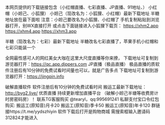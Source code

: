 
本网页提供的下载链接包含（小红帽直播、七彩直播、JP直播、91地址、）
小红帽（小妲己、小狐狸）
小妲己（现改名为：小狐狸、小红帽）最新下载地址
半糖地址放在最下面啦
注意：小妲己要改名为小狐狸、小红帽了
手机复制粘贴到浏览器打开，别WX直接打开
或点击下面链接进入小狐狸下载页：
https://xhm2.app
https://xhm4.app
https://xhm3.app


半糖（现改名为：七彩）最新下载地址
半糖改名七彩直播了，苹果手机小红帽和七彩只能装一个

全网最性感可人的网红美女大咖在这里大尺度直播等你来撩，
下载地址可复制到游览器打开：https://qc.app.djppers.com
JP直播（极品直播）
极品直播的质软件注册后有10分钟的免费试看时间量也可以，就是广告多点
下载地址可复制到游览器打开：https://jingpin.info

破解直播软件
软件注册后有10分钟的免费试看时间
搬运工最新下载地址：
http://byg2.live/
优质直播 持续更新增加直播平台 （破解小妲己半塘等收费房计时房密码房）！
联系TG客服购买 @tearyl，qq:995691241  私聊支付宝口令红包购买:
搬运工(原知音)月卡20
搬运工(原知音)季卡50
搬运工(原知音)年卡120
群链接https://t.me/yydszhiyin
软件下载后打开是购物商城
需搜索框输入邀请码312824才能进入
